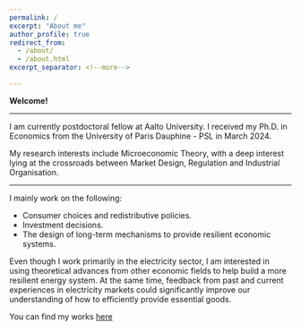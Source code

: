 ```yaml
---
permalink: /
excerpt: "About me"
author_profile: true
redirect_from: 
  - /about/
  - /about.html
excerpt_separator: <!--more-->

---
```


**Welcome!**

------

I am currently postdoctoral fellow at Aalto University. I received my Ph.D. in Economics from the University of Paris Dauphine - PSL in March 2024.  

My research interests include Microeconomic Theory, with a deep interest lying at the crossroads between Market Design, Regulation and Industrial Organisation.

------

I mainly work on the following:

- Consumer choices and redistributive policies.
- Investment decisions. 
- The design of long-term mechanisms to provide resilient economic systems. 

Even though I work primarily in the electricity sector, I am interested in using theoretical advances from other economic fields to help build a more resilient energy system. At the same time, feedback from past and current experiences in electricity markets could significantly improve our understanding of how to efficiently provide essential goods.

You can find my works [here](https://leopoldmonjoie.com/publications/)

   <!--more--> 

